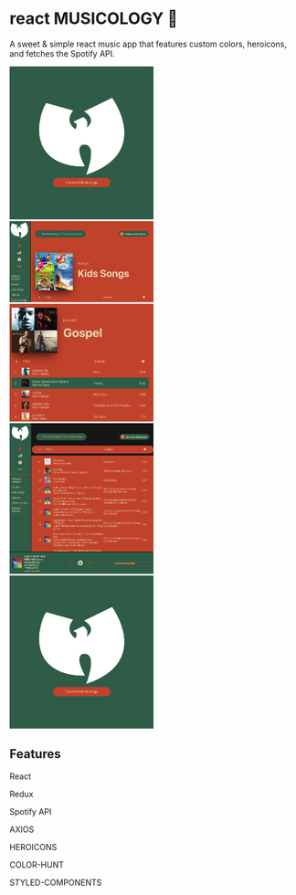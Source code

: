 # react MUSICOLOGY 💸

A sweet & simple react music app that features custom colors, heroicons, and fetches the Spotify API.

<div>
  <img src="assets/img/Login.PNG" width=50% height=50% />
  <img src="assets/img/Header-NoBackground.PNG" width=50% height=50% />
    <img src="assets/img/Body.PNG" width=50% height=50%/>
      <img src="assets/img/FullScreen.PNG" width=50% height=50% />
        <img src="assets/img/Login.PNG" width=50% height=50%/>

</div>

## Features

React

Redux

Spotify API

AXIOS

HEROICONS

COLOR-HUNT

STYLED-COMPONENTS
